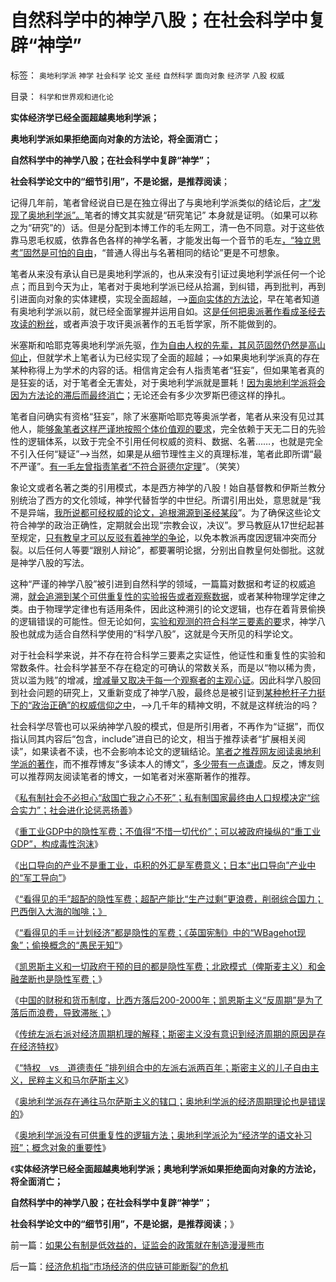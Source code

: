# 自然科学中的神学八股；在社会科学中复辟“神学”

标签： `奥地利学派` `神学` `社会科学` `论文` `圣经` `自然科学` `面向对象` `经济学` `八股` `权威` 

目录： `科学和世界观和进化论`

**实体经济学已经全面超越奥地利学派；**

**奥地利学派如果拒绝面向对象的方法论，将全面消亡；**

**自然科学中的神学八股；在社会科学中复辟“神学”；**

**社会科学论文中的“细节引用”，不是论据，是推荐阅读**；



记得几年前，笔者曾经说自已是在独立得出了与奥地利学派类似的结论后，[才“发现了奥地利学派”。](../../../2011/1/27/“发现”了奥地利学派和米塞斯及哈耶克.md)笔者的博文其实就是“研究笔记”
本身就是证明。（如果可以称之为“研究”的）话。但是分配到本博工作的毛左网工，清一色不同意。对于这些依靠马恩毛权威，依靠各色各样的神学名著，才能发出每一个音节的毛左[，“独立思考”固然是可怕的自由](../../../2010/1/22/奥地利学派不是完美的体系.md)，“普通人得出与名著相同的结论”更是不可想象。

笔者从来没有承认自已是奥地利学派的，也从来没有引证过奥地利学派任何一个论点；而且到今天为止，笔者对于奥地利学派已经从拾漏，到纠错，再到批判，再到引进面向对象的实体建模，实现全面超越，——>[面向实体的方法论](../../../2009/10/22/奥地利学派和对象流程分析.md)，早在笔者知道有奥地利学派以前，就已经全面掌握并运用自如。这[是任何把奥派著作看成圣经去攻读的粉丝](../../../2009/7/16/批判性读书比虔诚阅经收获大.md)，或者声浪于攻讦奥派著作的五毛哲学家，所不能做到的。

米塞斯和哈耶克等奥地利学派先驱，[作为自由人权的先辈，其风范固然仍然是高山仰止](../../../2010/1/21/奥地利学派，孤独的自由战士.md)，但就学术上笔者认为已经实现了全面的超越；——>如果奥地利学派真的存在某种称得上为学术的内容的话。相信肯定会有人指责笔者“狂妄”，但如果笔者真的是狂妄的话，对于笔者全无害处，对于奥地利学派就是噩耗！[因为奥地利学派将会因为方法论的滞后而最终消亡](../../../2011/2/26/哈耶克的错误和奥地利学派的弱点.md)；无论还会有多少次罗斯巴德这样的挣扎。

笔者自问确实有资格“狂妄”，除了米塞斯哈耶克等奥派学者，笔者从来没有见过其他人，能[够象笔者这样严谨地按照个体价值观的要求](../../../2010/3/7/Individualism（个体价值）不宜混同个人主义.md)，完全依赖于天无二日的先验性的逻辑体系，以致于完全不引用任何权威的资料、数据、名著……，也就是完全不引入任何“疑证”——>当然，如果是从细节理性主义的真理标准，笔者此即所谓“最不严谨”。[有一毛左曾指责笔者“不符合哥德尔定理](../../../2010/10/6/有神论的宗教是哲学，无神论的哲学是宗教.md)”。（笑笑）

象论文或者名著之类的引用模式，本是西方神学的八股！始自基督教和伊斯兰教分别统治了西方的文化领域，神学代替哲学的中世纪。所谓引用出处，意思就是“我不是异端，[我所说都可经权威的论文，追根溯源到圣经某段](../../../2009/7/27/离不开哲学理论的文化离不开权威的N代宗师.md)”。为了确保这些论文符合神学的政治正确性，定期就会出现“宗教会议，决议”。罗马教庭从17世纪起甚至规定，[只有教皇才可以反驳有着神学的争论](../../../2011/9/26/一神教的专制主义和犹太战争的祸首.md)，以免本教派再度因逻辑冲突而分裂。以后任何人等要“跟别人辩论”，都要署明论据，分别出自教皇何处御批。这就是神学八股的写法。

这种“严谨的神学八股”被引进到自然科学的领域，一篇篇对数据和考证的权威追溯，[就会追溯到某个可供重复性的实验报告或者观察数据](../../../2011/2/27/新理论推广和奥地利学派的失败.md)，或者某种物理学定律之类。由于物理学定律也有适用条件，因此这种溯引的论文逻辑，也存在着背景偷换的逻辑错误的可能性。但无论如何，[实验和观测的符合科学三要素的要](../../../2009/6/18/科学不是理论！科学三要素包含波普尔证伪原则.md)求，神学八股也就成为适合自然科学使用的“科学八股”，这就是今天所见的科学论文。

对于社会科学来说，并不存在符合科学三要素之实证性，他证性和重复性的实验和常数条件。社会科学甚至不存在稳定的可确认的常数关系，而是以“物以稀为贵，货以滥为贱”的增减，[增减量又取决于每一个观察者的主观心证](../../../2011/2/16/实体经济学和历史学都是研究人类行为的科学.md)。因此科学八股回到社会问题的研究上，又重新变成了神学八股，最终总是被引证到[某种枪杆子力挺下的“政治正确”的权威信仰之中](../../../2009/12/16/统一思想的必要性.md)，——>几千年的精神文明，不就是这样统治的吗？

社会科学尽管也可以采纳神学八股的模式，但是所引用者，不再作为“证据”，而仅指认同其内容后“包含，include”进自已的论文，相当于推荐读者“扩展相关阅读”，如果读者不读，也不会影响本论文的逻辑结论。[笔者之推荐网友阅读奥地利学派的著作](../../../2010/3/8/奥地利学派天生就是“边缘”经济学派.md)，而不推荐博友“多读本人的博文”，[多少带有一点谦虚](../../../2009/7/17/培养听话的跟班，中国传统读书误区.md)。反之，博友则可以推荐网友阅读笔者的博文，一如笔者对米塞斯著作的推荐。

《[私有制社会不必担心“敌国亡我之心不死”；私有制国家最终由人口规模决定“综合实力”；社会进化论惩恶扬善](../../../2012/7/13/私有制国家最终由人口规模决定“综合实力”.md)》

《[重工业GDP中的隐性军费；不值得“不惜一切代价”；可以被政府操纵的“重工业GDP”，构成毒性泡沫](../../../2012/7/13/重工业GDP中的隐性军费，构成毒性的发展泡沫.md)》

《[出口导向的产业不是重工业，屯积的外汇是军费意义；日本“出口导向”产业中的“军工导向”](../../../2012/7/14/美国产业“空心化”，美国储备“实心化”.md)》

《[“看得见的手”超配的隐性军费；超配产能比“生产过剩”更浪费，削弱综合国力；巴西倒入大海的咖啡；》](../../../2012/7/14/“看得见的手”超配的隐性军费；倒入大海的巴西咖啡；.md)

《[“看得见的手＝计划经济”都是隐性的军费；《英国宪制》中的“WBagehot现象”；偷换概念的“愚民无知”](../../../2012/7/14/《英国宪制》的“WBagehot现象”，计划经济都是隐性的军费.md)》

《[凯恩斯主义和一切政府干预的目的都是隐性军费；北欧模式（俾斯麦主义）和金融垄断也是隐性军费；](../../../2012/7/15/俾斯麦主义，凯恩斯主义，隐性的军费.md)》

《[中国的财税和货币制度，比西方落后200-2000年；凯恩斯主义“反周期”是为了落后而浪费，导致滞胀；](../../../2012/7/15/西方国家折腾财政危机，债务危机，滥发货币；已经有几千年；.md)》

《[传统左派右派对经济周期机理的解释；斯密主义没有意识到经济周期的原因是存在经济特权](../../../2012/7/15/经济周期的根源是政治经济特权.md)》

《[“特权　vs　道德责任
”排列组合中的左派右派两百年；斯密主义的儿子自由主义，民粹主义和马尔萨斯主义](../../../2012/7/16/亚当斯密的三个“儿子”自由主义，民粹主义和马尔萨斯主义.md)》

《[奥地利学派存在通往马尔萨斯主义的辖口；奥地利学派的经济周期理论也是错误的](../../../2012/7/16/奥地利学派的经济周期理论也是错误的.md)》

《[奥地利学派没有可供重复性的逻辑方法；奥地利学派沦为“经济学的语文补习班”；概念对象的重要性](../../../2012/7/16/奥地利学派沦为“经济学的语文补习班”，哈耶克为什么转研“法学”？.md)》

《**实体经济学已经全面超越奥地利学派；奥地利学派如果拒绝面向对象的方法论，将全面消亡；**

**自然科学中的神学八股；在社会科学中复辟“神学”；**

**社会科学论文中的“细节引用”，不是论据，是推荐阅读**；》

前一篇：[如果公有制是低效益的，证监会的政策就在制造漫漫熊市](../../../2012/7/16/如果公有制是低效益的，证监会的政策就在制造漫漫熊市.md)

后一篇：[经济危机指“市场经济的供应链可能断裂”的危机](../../../2012/7/17/经济危机指“市场经济的供应链可能断裂”的危机.md)